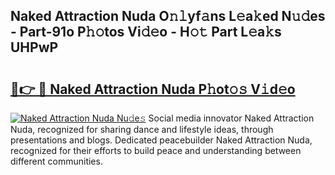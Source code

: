 ## Naked Attraction Nuda O𝚗𝚕yf𝚊ns L𝚎a𝚔ed N𝚞𝚍es - Part-91o P𝚑𝚘tos Vi𝚍𝚎o - H𝚘𝚝 Part L𝚎a𝚔s UHPwP

# <h2><a href="http://kfekn9i.oniu.top/?m=Naked+Attraction+Nuda">🔗👉 🔴 Naked Attraction Nuda P𝚑ot𝚘𝚜 V𝚒d𝚎o</a></h2>

[![Naked Attraction Nuda Nu𝚍e𝚜](https://i.imgur.com/0qMVB7G.gif)](http://kfekn9i.oniu.top/?m=Naked+Attraction+Nuda)
Social media innovator Naked Attraction Nuda, recognized for sharing dance and lifestyle ideas, through presentations and blogs. Dedicated peacebuilder Naked Attraction Nuda, recognized for their efforts to build peace and understanding between different communities.  
